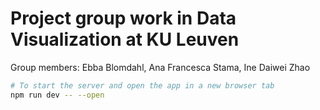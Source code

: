 # Project group work in Data Visualization at KU Leuven
Group members: Ebba Blomdahl, Ana Francesca Stama, Ine Daiwei Zhao


```bash
# To start the server and open the app in a new browser tab
npm run dev -- --open
```
